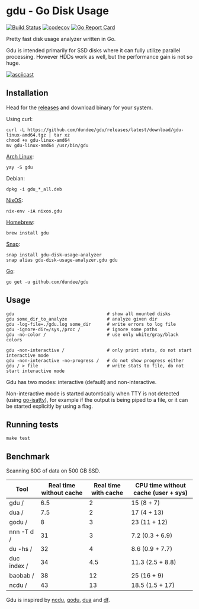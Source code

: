 # gdu - Go Disk Usage

[![Build Status](https://travis-ci.com/dundee/gdu.svg?branch=master)](https://travis-ci.com/dundee/gdu)
[![codecov](https://codecov.io/gh/dundee/gdu/branch/master/graph/badge.svg)](https://codecov.io/gh/dundee/gdu)
[![Go Report Card](https://goreportcard.com/badge/github.com/dundee/gdu)](https://goreportcard.com/report/github.com/dundee/gdu)

Pretty fast disk usage analyzer written in Go.

Gdu is intended primarily for SSD disks where it can fully utilize parallel processing.
However HDDs work as well, but the performance gain is not so huge.

[![asciicast](https://asciinema.org/a/382738.svg)](https://asciinema.org/a/382738)

## Installation

Head for the [releases](https://github.com/dundee/gdu/releases) and download binary for your system.

Using curl:

    curl -L https://github.com/dundee/gdu/releases/latest/download/gdu-linux-amd64.tgz | tar xz
    chmod +x gdu-linux-amd64
    mv gdu-linux-amd64 /usr/bin/gdu

[Arch Linux](https://aur.archlinux.org/packages/gdu/):

    yay -S gdu

Debian:

    dpkg -i gdu_*_all.deb

[NixOS](https://search.nixos.org/packages?channel=unstable&show=gdu&query=gdu):

    nix-env -iA nixos.gdu

[Homebrew](https://formulae.brew.sh/formula/gdu):

    brew install gdu

[Snap](https://snapcraft.io/gdu-disk-usage-analyzer):

    snap install gdu-disk-usage-analyzer
    snap alias gdu-disk-usage-analyzer.gdu gdu

[Go](https://pkg.go.dev/github.com/dundee/gdu):

    go get -u github.com/dundee/gdu


## Usage

    gdu                                   # show all mounted disks
    gdu some_dir_to_analyze               # analyze given dir
    gdu -log-file=./gdu.log some_dir      # write errors to log file
    gdu -ignore-dir=/sys,/proc /          # ignore some paths
    gdu -no-color /                       # use only white/gray/black colors

    gdu -non-interactive /                # only print stats, do not start interactive mode
    gdu -non-interactive -no-progress /   # do not show progress either
    gdu / > file                          # write stats to file, do not start interactive mode

Gdu has two modes: interactive (default) and non-interactive.

Non-interactive mode is started automtically when TTY is not detected (using [go-isatty](https://github.com/mattn/go-isatty)), for example if the output is being piped to a file, or it can be started explicitly by using a flag.

## Running tests

    make test


## Benchmark

Scanning 80G of data on 500 GB SSD.

Tool        | Real time without cache | Real time with cache | CPU time without cache (user + sys)
 ---        | ---                     | ---                  | ---               
gdu /       | 6.5                     | 2                    | 15   (8 + 7)
dua /       | 7.5                     | 2                    | 17   (4 + 13)
godu /      | 8                       | 3                    | 23   (11 + 12)
nnn -T d /  | 31                      | 3                    | 7.2  (0.3 + 6.9)
du -hs /    | 32                      | 4                    | 8.6  (0.9 + 7.7)
duc index / | 34                      | 4.5                  | 11.3 (2.5 + 8.8)
baobab /    | 38                      | 12                   | 25   (16 + 9)
ncdu /      | 43                      | 13                   | 18.5 (1.5 + 17)

Gdu is inspired by [ncdu](https://dev.yorhel.nl/ncdu), [godu](https://github.com/viktomas/godu), [dua](https://github.com/Byron/dua-cli) and [df](https://www.gnu.org/software/coreutils/manual/html_node/df-invocation.html).